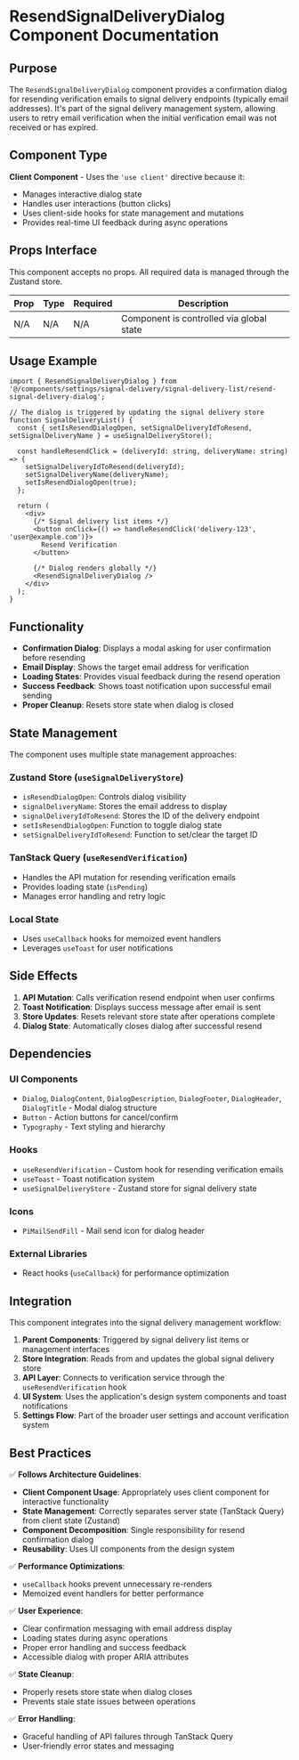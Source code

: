 # ResendSignalDeliveryDialog Component Documentation

## Purpose
The `ResendSignalDeliveryDialog` component provides a confirmation dialog for resending verification emails to signal delivery endpoints (typically email addresses). It's part of the signal delivery management system, allowing users to retry email verification when the initial verification email was not received or has expired.

## Component Type
**Client Component** - Uses the `'use client'` directive because it:
- Manages interactive dialog state
- Handles user interactions (button clicks)
- Uses client-side hooks for state management and mutations
- Provides real-time UI feedback during async operations

## Props Interface
This component accepts no props. All required data is managed through the Zustand store.

| Prop | Type | Required | Description |
|------|------|----------|-------------|
| N/A | N/A | N/A | Component is controlled via global state |

## Usage Example
```tsx
import { ResendSignalDeliveryDialog } from '@/components/settings/signal-delivery/signal-delivery-list/resend-signal-delivery-dialog';

// The dialog is triggered by updating the signal delivery store
function SignalDeliveryList() {
  const { setIsResendDialogOpen, setSignalDeliveryIdToResend, setSignalDeliveryName } = useSignalDeliveryStore();

  const handleResendClick = (deliveryId: string, deliveryName: string) => {
    setSignalDeliveryIdToResend(deliveryId);
    setSignalDeliveryName(deliveryName);
    setIsResendDialogOpen(true);
  };

  return (
    <div>
      {/* Signal delivery list items */}
      <button onClick={() => handleResendClick('delivery-123', 'user@example.com')}>
        Resend Verification
      </button>
      
      {/* Dialog renders globally */}
      <ResendSignalDeliveryDialog />
    </div>
  );
}
```

## Functionality
- **Confirmation Dialog**: Displays a modal asking for user confirmation before resending
- **Email Display**: Shows the target email address for verification
- **Loading States**: Provides visual feedback during the resend operation
- **Success Feedback**: Shows toast notification upon successful email sending
- **Proper Cleanup**: Resets store state when dialog is closed

## State Management
The component uses multiple state management approaches:

### Zustand Store (`useSignalDeliveryStore`)
- `isResendDialogOpen`: Controls dialog visibility
- `signalDeliveryName`: Stores the email address to display
- `signalDeliveryIdToResend`: Stores the ID of the delivery endpoint
- `setIsResendDialogOpen`: Function to toggle dialog state
- `setSignalDeliveryIdToResend`: Function to set/clear the target ID

### TanStack Query (`useResendVerification`)
- Handles the API mutation for resending verification emails
- Provides loading state (`isPending`)
- Manages error handling and retry logic

### Local State
- Uses `useCallback` hooks for memoized event handlers
- Leverages `useToast` for user notifications

## Side Effects
1. **API Mutation**: Calls verification resend endpoint when user confirms
2. **Toast Notification**: Displays success message after email is sent
3. **Store Updates**: Resets relevant store state after operations complete
4. **Dialog State**: Automatically closes dialog after successful resend

## Dependencies

### UI Components
- `Dialog`, `DialogContent`, `DialogDescription`, `DialogFooter`, `DialogHeader`, `DialogTitle` - Modal dialog structure
- `Button` - Action buttons for cancel/confirm
- `Typography` - Text styling and hierarchy

### Hooks
- `useResendVerification` - Custom hook for resending verification emails
- `useToast` - Toast notification system
- `useSignalDeliveryStore` - Zustand store for signal delivery state

### Icons
- `PiMailSendFill` - Mail send icon for dialog header

### External Libraries
- React hooks (`useCallback`) for performance optimization

## Integration
This component integrates into the signal delivery management workflow:

1. **Parent Components**: Triggered by signal delivery list items or management interfaces
2. **Store Integration**: Reads from and updates the global signal delivery store
3. **API Layer**: Connects to verification service through the `useResendVerification` hook
4. **UI System**: Uses the application's design system components and toast notifications
5. **Settings Flow**: Part of the broader user settings and account verification system

## Best Practices
✅ **Follows Architecture Guidelines**:
- **Client Component Usage**: Appropriately uses client component for interactive functionality
- **State Management**: Correctly separates server state (TanStack Query) from client state (Zustand)
- **Component Decomposition**: Single responsibility for resend confirmation dialog
- **Reusability**: Uses UI components from the design system

✅ **Performance Optimizations**:
- `useCallback` hooks prevent unnecessary re-renders
- Memoized event handlers for better performance

✅ **User Experience**:
- Clear confirmation messaging with email address display
- Loading states during async operations
- Proper error handling and success feedback
- Accessible dialog with proper ARIA attributes

✅ **State Cleanup**:
- Properly resets store state when dialog closes
- Prevents stale state issues between operations

✅ **Error Handling**:
- Graceful handling of API failures through TanStack Query
- User-friendly error states and messaging